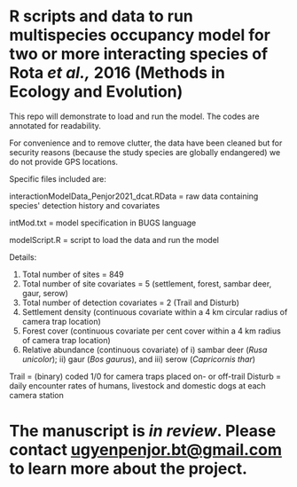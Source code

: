 # R scripts and data to run multispecies occupancy model for two or more interacting species of Rota *et al.,* 2016 (Methods in Ecology and Evolution)

This repo will demonstrate to load and run the model. The codes are annotated for readability.

For convenience and to remove clutter, the data have been cleaned but for security reasons (because the study species are globally endangered) we do not provide GPS locations. 

Specific files included are:

interactionModelData_Penjor2021_dcat.RData = raw data containing species' detection history and covariates

intMod.txt = model specification in BUGS language

modelScript.R = script to load the data and run the model

Details: 

1. Total number of sites = 849
2. Total number of site covariates = 5 (settlement, forest, sambar deer, gaur, serow)
3. Total number of detection covariates = 2 (Trail and Disturb)
4. Settlement density (continuous covariate within a 4 km circular radius of camera trap location)
5. Forest cover (continuous covariate per cent cover within a 4 km radius of camera trap location)
6. Relative abundance (continuous covariate) of i) sambar deer (*Rusa unicolor*); ii) gaur (*Bos gaurus*), and iii) serow (*Capricornis thar*)

Trail = (binary) coded 1/0 for camera traps placed on- or off-trail
Disturb = daily encounter rates of humans, livestock and domestic dogs at each camera station

# The manuscript is *in review*. Please contact ugyenpenjor.bt@gmail.com to learn more about the project.
